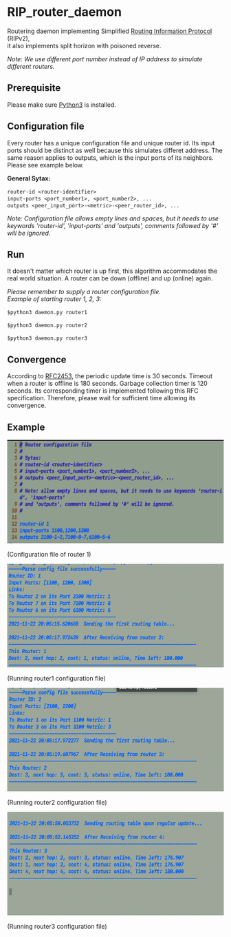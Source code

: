# RIP_router_daemon
Routering daemon implementing Simplified [Routing Information Protocol](https://datatracker.ietf.org/doc/html/rfc2453) (RIPv2), </br>it also implements split horizon with poisoned reverse.

*Note: We use different port number instead of IP address to simulate different routers.*


## Prerequisite
Please make sure [Python3](https://www.python.org/downloads/) is installed.


## Configuration file
Every router has a unique configuration file and unique router id.
Its input ports should be distinct as well because this simulates differet address. The same reason applies to outputs, which is the input ports of its neighbors. Please see example below.

**General Sytax:**
```
router-id <router-identifier>
input-ports <port_number1>, <port_number2>, ...
outputs <peer_input_port>-<metric>-<peer_router_id>, ...
```

*Note: Configuration file allows empty lines and spaces, but it needs to use keywords 'router-id', 'input-ports' and 'outputs', comments followed by '#' will be ignored.*



## Run
It doesn't matter which router is up first, this algorithm accommodates the real world situation. A router can be down (offline) and up (online) again.<br>

*Please remember to supply a router configuration file.*</br>
*Example of starting router 1, 2, 3:*
```
$python3 daemon.py router1
```
```
$python3 daemon.py router2
```
```
$python3 daemon.py router3
```


## Convergence
According to [RFC2453](https://datatracker.ietf.org/doc/html/rfc2453), the periodic update time is 30 seconds. Timeout when a router is offline is 180 seconds. Garbage collection timer is 120 seconds. Its corresponding timer is implemented following this RFC specification. Therefore, please wait for sufficient time allowing its convergence.

## Example
<img src="./example_img/router1_conf.png" height=240 width=600>

(Configuration file of router 1)

<img src="./example_img/router1.png" height=240 width=600>

(Running router1 configuration file)

<img src="./example_img/router2.png" height=240 width=600>

(Running router2 configuration file)

<img src="./example_img/router3.png" height=240 width=600>

(Running router3 configuration file)
